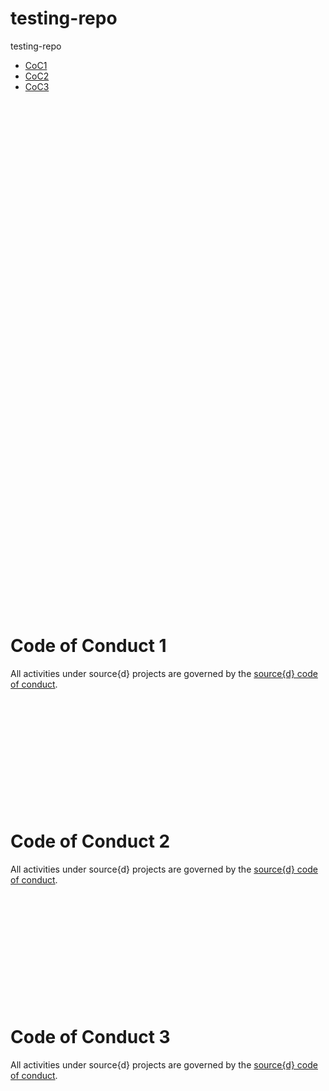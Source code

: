 # testing-repo

testing-repo

- [CoC1](#coc1)
- [CoC2](#coc2)
- [CoC3](#coc3)

<br /><br /><br /><br /><br /><br /><br /><br /><br /><br /><br /><br />
<br /><br /><br /><br /><br /><br /><br /><br /><br /><br /><br /><br />
<br /><br /><br /><br /><br /><br /><br /><br /><br /><br /><br /><br />
<br /><br /><br /><br /><br /><br /><br /><br /><br /><br /><br /><br />

# <a id=coc1></a>Code of Conduct 1

All activities under source{d} projects are governed by the [source{d} code of conduct](https://github.com/src-d/guide/blob/master/.github/CODE_OF_CONDUCT.md).
<br /><br /><br /><br /><br /><br /><br /><br /><br /><br /><br /><br />

# <a name=coc2></a>Code of Conduct 2

All activities under source{d} projects are governed by the [source{d} code of conduct](https://github.com/src-d/guide/blob/master/.github/CODE_OF_CONDUCT.md).
<br /><br /><br /><br /><br /><br /><br /><br /><br /><br /><br /><br />

# <a id=coc3 name=coc3></a>Code of Conduct 3

All activities under source{d} projects are governed by the [source{d} code of conduct](https://github.com/src-d/guide/blob/master/.github/CODE_OF_CONDUCT.md).
<br /><br /><br /><br /><br /><br /><br /><br /><br /><br /><br /><br />
